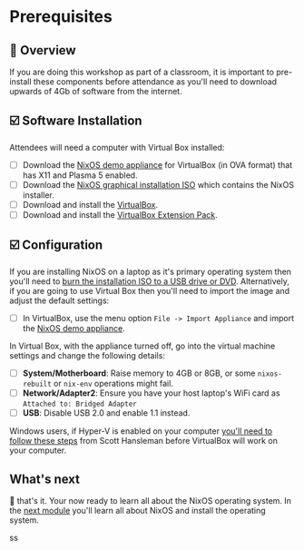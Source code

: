 # Prerequisites

## 📖 Overview

If you are doing this workshop as part of a classroom, it is important to pre-install these components before attendance as you'll need to download upwards of 4Gb of software from the internet.

## ☑️ Software Installation

Attendees will need a computer with Virtual Box installed:

* [ ] Download the [NixOS demo appliance][download-nixos-ova] for VirtualBox (in OVA format) that has X11 and Plasma 5 enabled.
* [ ] Download the [NixOS graphical installation ISO][download-nixos-iso] which contains the NixOS installer.
* [ ] Download and install the [VirtualBox][download-virtualbox].
* [ ] Download and install the [VirtualBox Extension Pack][download-virtualbox-extension-pack].

## ☑️ Configuration

If you are installing NixOS on a laptop as it's primary operating system then you'll need to [burn the installation ISO to a USB drive or DVD][burn-the-iso]. Alternatively, if you are going to use Virtual Box then you'll need to import the image and adjust the default settings:

* [ ] In VirtualBox, use the menu option `File -> Import Appliance` and import the [NixOS demo appliance][download-nixos-ova].

In Virtual Box, with the appliance turned off, go into the virtual machine settings and change the following
   details:

* [ ] **System/Motherboard**: Raise memory to 4GB or 8GB, or some `nixos-rebuilt` or `nix-env` operations might fail.
* [ ] **Network/Adapter2**: Ensure you have your host laptop's WiFi card as `Attached to: Bridged Adapter`
* [ ] **USB**: Disable USB 2.0 and enable 1.1 instead.

Windows users, if Hyper-V is enabled on your computer [you'll need to follow these steps][bcd-edit] from Scott Hansleman before VirtualBox will work on your computer.

## What's next

🎉 that's it. Your now ready to learn all about the NixOS operating system. In the [next module][next-module] you'll learn all about NixOS and install the operating system.

<!-- in-line links -->
[burn-the-iso]: https://nixos.org/nixos/manual/index.html#sec-booting-from-usb
[bcd-edit]: https://www.hanselman.com/blog/SwitchEasilyBetweenVirtualBoxAndHyperVWithABCDEditBootEntryInWindows81.aspx

[download-virtualbox]: https://www.virtualbox.org/wiki/Downloads
[download-virtualbox-extension-pack]: https://download.virtualbox.org/virtualbox/6.0.10/Oracle_VM_VirtualBox_Extension_Pack-6.0.10.vbox-extpack
[download-nixos-iso]: https://releases.nixos.org/nixos/19.03/nixos-19.03.173307.776d66ec115/nixos-graphical-19.03.173307.776d66ec115-x86_64-linux.iso
[download-nixos-ova]: https://releases.nixos.org/nixos/19.03/nixos-19.03.173251.56d94c8c69f/nixos-19.03.173251.56d94c8c69f-x86_64-linux.ova

[next-module]: ../01-introduction-to-nixos/README.md
ss